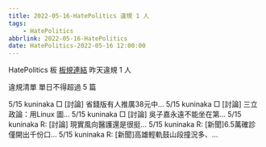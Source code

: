 ```yaml
---
title: 2022-05-16-HatePolitics 違規 1 人
tags:
    - HatePolitics
abbrlink: 2022-05-16-HatePolitics
date: HatePolitics-2022-05-16 12:00:00
---
```

HatePolitics 板 [板規連結](https://www.ptt.cc/bbs/HatePolitics/M.1617115262.A.D60.html)
昨天違規 1 人
<!-- more -->

違規清單
單日不得超過 5 篇

5/15 kuninaka □ [討論] 省錢版有人推廣38元中…
5/15 kuninaka □ [討論] 三立政論：用Linux 圖…
5/15 kuninaka □ [討論] 吳子嘉永遠不能坐在第…
5/15 kuninaka R: [討論] 現實風向醫護還是很挺…
5/15 kuninaka R: [新聞]6.5萬確診僅開出千份口…
5/15 kuninaka R: [新聞]高雄輕軌鼓山段撞況多、…